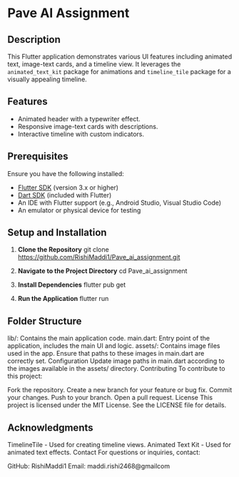 # Pave AI Assignment

## Description

This Flutter application demonstrates various UI features including animated text, image-text cards, and a timeline view. It leverages the `animated_text_kit` package for animations and `timeline_tile` package for a visually appealing timeline.

## Features

- Animated header with a typewriter effect.
- Responsive image-text cards with descriptions.
- Interactive timeline with custom indicators.

## Prerequisites

Ensure you have the following installed:

- [Flutter SDK](https://flutter.dev/docs/get-started/install) (version 3.x or higher)
- [Dart SDK](https://dart.dev/get-dart) (included with Flutter)
- An IDE with Flutter support (e.g., Android Studio, Visual Studio Code)
- An emulator or physical device for testing

## Setup and Installation

1. **Clone the Repository**
   git clone https://github.com/RishiMaddi1/Pave_ai_assignment.git

2. **Navigate to the Project Directory**
   cd Pave_ai_assignment
3. **Install Dependencies**
   flutter pub get
4. **Run the Application**
   flutter run

## Folder Structure
lib/: Contains the main application code.
main.dart: Entry point of the application, includes the main UI and logic.
assets/: Contains image files used in the app. Ensure that paths to these images in main.dart are correctly set.
Configuration
Update image paths in main.dart according to the images available in the assets/ directory.
Contributing
To contribute to this project:

Fork the repository.
Create a new branch for your feature or bug fix.
Commit your changes.
Push to your branch.
Open a pull request.
License
This project is licensed under the MIT License. See the LICENSE file for details.

## Acknowledgments
TimelineTile - Used for creating timeline views.
Animated Text Kit - Used for animated text effects.
Contact
For questions or inquiries, contact:

GitHub: RishiMaddi1
Email: maddi.rishi2468@gmailcom
